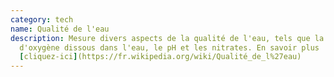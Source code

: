 ```yaml
---
category: tech
name: Qualité de l'eau
description: Mesure divers aspects de la qualité de l'eau, tels que la quantité
  d'oxygène dissous dans l'eau, le pH et les nitrates. En savoir plus
  [cliquez-ici](https://fr.wikipedia.org/wiki/Qualité_de_l%27eau)
---
```

